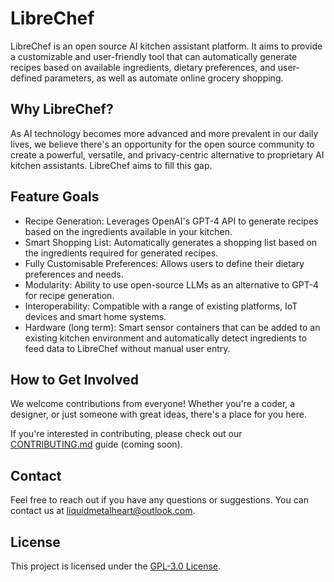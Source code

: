 # LibreChef

LibreChef is an open source AI kitchen assistant platform. It aims to provide a customizable and user-friendly tool that can automatically generate recipes based on available ingredients, dietary preferences, and user-defined parameters, as well as automate online grocery shopping.

## Why LibreChef?

As AI technology becomes more advanced and more prevalent in our daily lives, we believe there's an opportunity for the open source community to create a powerful, versatile, and privacy-centric alternative to proprietary AI kitchen assistants. LibreChef aims to fill this gap.

## Feature Goals

- Recipe Generation: Leverages OpenAI's GPT-4 API to generate recipes based on the ingredients available in your kitchen.
- Smart Shopping List: Automatically generates a shopping list based on the ingredients required for generated recipes.
- Fully Customisable Preferences: Allows users to define their dietary preferences and needs.
- Modularity: Ability to use open-source LLMs as an alternative to GPT-4 for recipe generation.
- Interoperability: Compatible with a range of existing platforms, IoT devices and smart home systems. 
- Hardware (long term): Smart sensor containers that can be added to an existing kitchen environment and automatically detect ingredients to feed data to LibreChef without manual user entry.


## How to Get Involved

We welcome contributions from everyone! Whether you're a coder, a designer, or just someone with great ideas, there's a place for you here.

If you're interested in contributing, please check out our [CONTRIBUTING.md](CONTRIBUTING.md) guide (coming soon).

## Contact

Feel free to reach out if you have any questions or suggestions. You can contact us at liquidmetalheart@outlook.com.

## License

This project is licensed under the [GPL-3.0 License](LICENSE).
